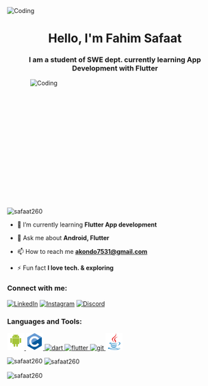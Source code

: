 <img align="top" alt="Coding" height="550" width = "1050" src="https://giffiles.alphacoders.com/211/211931.gif">
<h1 align="center">Hello, I'm Fahim Safaat</h1>
<h3 align="center">I am a student of SWE dept. currently learning App Development with Flutter</h3>
<img align="right" alt="Coding" width="450" height="300" src="https://media1.tenor.com/m/ny7JlBy4E1QAAAAd/computer-thumbs-up.gif-3l9y3dmxsty367rs.webp">

<p align="left"> <img src="https://komarev.com/ghpvc/?username=safaat260&label=Profile%20views&color=0e75b6&style=flat" alt="safaat260" /> </p>

- 🌱 I’m currently learning **Flutter App development**

- 💬 Ask me about **Android, Flutter**

- 📫 How to reach me **akondo7531@gmail.com**

- ⚡ Fun fact **I love tech. & exploring**

<h3 align="left">Connect with me:</h3>
<p align="left">
<a href="https://www.linkedin.com/in/safaat-aknada-fahim-319a7a275/" target="blank"><img align="center" src="https://raw.githubusercontent.com/rahuldkjain/github-profile-readme-generator/master/src/images/icons/Social/linked-in-alt.svg" alt="LinkedIn" height="30" width="40" /></a>
<a href="https://instagram.com/fahim_safaat" target="blank"><img align="center" src="https://raw.githubusercontent.com/rahuldkjain/github-profile-readme-generator/master/src/images/icons/Social/instagram.svg" alt="Instagram" height="30" width="40" /></a>
<a href="https://discord.gg/8wquZJmM" target="blank"><img align="center" src="https://raw.githubusercontent.com/rahuldkjain/github-profile-readme-generator/master/src/images/icons/Social/discord.svg" alt="Discord" height="30" width="40" /></a>
</p>


<h3 align="left">Languages and Tools:</h3>
<p align="left"> <a href="https://developer.android.com" target="_blank" rel="noreferrer"> <img src="https://raw.githubusercontent.com/devicons/devicon/master/icons/android/android-original-wordmark.svg" alt="android" width="40" height="40"/> </a> <a href="https://www.cprogramming.com/" target="_blank" rel="noreferrer"> <img src="https://raw.githubusercontent.com/devicons/devicon/master/icons/c/c-original.svg" alt="c" width="40" height="40"/> </a> <a href="https://dart.dev" target="_blank" rel="noreferrer"> <img src="https://www.vectorlogo.zone/logos/dartlang/dartlang-icon.svg" alt="dart" width="40" height="40"/> </a> <a href="https://flutter.dev" target="_blank" rel="noreferrer"> <img src="https://www.vectorlogo.zone/logos/flutterio/flutterio-icon.svg" alt="flutter" width="40" height="40"/> </a> <a href="https://git-scm.com/" target="_blank" rel="noreferrer"> <img src="https://www.vectorlogo.zone/logos/git-scm/git-scm-icon.svg" alt="git" width="40" height="40"/> </a> <a href="https://www.java.com" target="_blank" rel="noreferrer"> <img src="https://raw.githubusercontent.com/devicons/devicon/master/icons/java/java-original.svg" alt="java" width="40" height="40"/> </a> </p>

<p><img align="left" src="https://github-readme-stats.vercel.app/api/top-langs?username=safaat260&show_icons=true&locale=en&layout=compact" alt="safaat260" /></p>

<p>&nbsp;<img align="center" src="https://github-readme-stats.vercel.app/api?username=safaat260&show_icons=true&locale=en" alt="safaat260" /></p>

<p><img align="center" src="https://github-readme-streak-stats-eight.vercel.app/?user=safaat260&" alt="safaat260" /></p>
